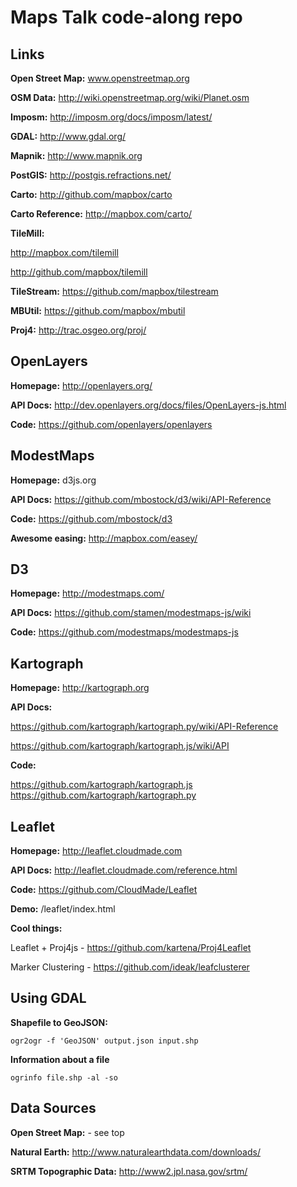 Maps Talk code-along repo
================

Links
----

**Open Street Map:** www.openstreetmap.org

**OSM Data:** http://wiki.openstreetmap.org/wiki/Planet.osm

**Imposm:** http://imposm.org/docs/imposm/latest/

**GDAL:** http://www.gdal.org/

**Mapnik:** http://www.mapnik.org

**PostGIS:** http://postgis.refractions.net/

**Carto:** http://github.com/mapbox/carto

**Carto Reference:** http://mapbox.com/carto/

**TileMill:** 

http://mapbox.com/tilemill 

http://github.com/mapbox/tilemill

**TileStream:** https://github.com/mapbox/tilestream

**MBUtil:** https://github.com/mapbox/mbutil

**Proj4:** http://trac.osgeo.org/proj/

OpenLayers
---------

**Homepage:** http://openlayers.org/

**API Docs:** http://dev.openlayers.org/docs/files/OpenLayers-js.html

**Code:** https://github.com/openlayers/openlayers


ModestMaps
---------

**Homepage:** d3js.org

**API Docs:** https://github.com/mbostock/d3/wiki/API-Reference

**Code:** https://github.com/mbostock/d3

**Awesome easing:** http://mapbox.com/easey/

D3
-----

**Homepage:** http://modestmaps.com/

**API Docs:** https://github.com/stamen/modestmaps-js/wiki

**Code:** https://github.com/modestmaps/modestmaps-js

Kartograph
---------
**Homepage:** http://kartograph.org

**API Docs:** 

https://github.com/kartograph/kartograph.py/wiki/API-Reference

https://github.com/kartograph/kartograph.js/wiki/API

**Code:** 

https://github.com/kartograph/kartograph.js
https://github.com/kartograph/kartograph.py

Leaflet
-----

**Homepage:** http://leaflet.cloudmade.com

**API Docs:** http://leaflet.cloudmade.com/reference.html

**Code:** https://github.com/CloudMade/Leaflet

**Demo:** /leaflet/index.html

**Cool things:**

Leaflet + Proj4js - https://github.com/kartena/Proj4Leaflet

Marker Clustering - https://github.com/ideak/leafclusterer

Using GDAL
----------

**Shapefile to GeoJSON:**

`ogr2ogr -f 'GeoJSON' output.json input.shp`

**Information about a file**

`ogrinfo file.shp -al -so`


Data Sources
------------

**Open Street Map:** - see top

**Natural Earth:** http://www.naturalearthdata.com/downloads/

**SRTM Topographic Data:** http://www2.jpl.nasa.gov/srtm/

